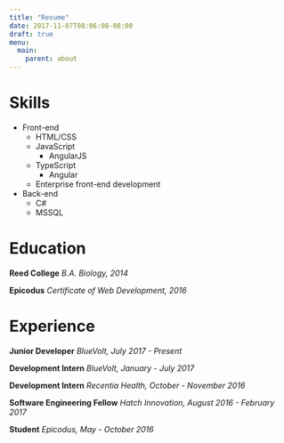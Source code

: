 ```yaml
---
title: "Resume"
date: 2017-11-07T08:06:08-08:00
draft: true
menu:
  main:
    parent: about
---
```


# Skills

- Front-end
  - HTML/CSS
  - JavaScript
    - AngularJS
  - TypeScript
    - Angular
  - Enterprise front-end development
- Back-end
  - C#
  - MSSQL

# Education

**Reed College** _B.A. Biology, 2014_

**Epicodus** _Certificate of Web Development, 2016_

# Experience

**Junior Developer** _BlueVolt, July 2017 - Present_

**Development Intern** _BlueVolt, January - July 2017_

**Development Intern** _Recentia Health, October - November 2016_

**Software Engineering Fellow** _Hatch Innovation, August 2016 - February 2017_

**Student** _Epicodus, May - October 2016_
